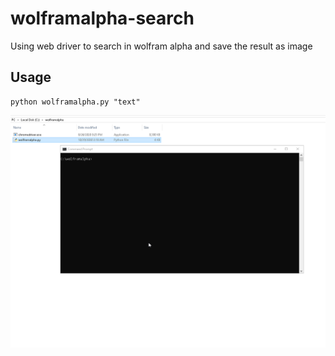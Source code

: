 # wolframalpha-search
Using web driver to search in wolfram alpha and save the result as image

## Usage

```
python wolframalpha.py "text"
```

![](wolfram.gif)
